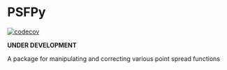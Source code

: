 # PSFPy
[![codecov](https://codecov.io/gh/punch-mission/psfpy/branch/main/graph/badge.svg?token=pn4NTO70I9)](https://codecov.io/gh/punch-mission/psfpy)

**UNDER DEVELOPMENT**

A package for manipulating and correcting various point spread functions

